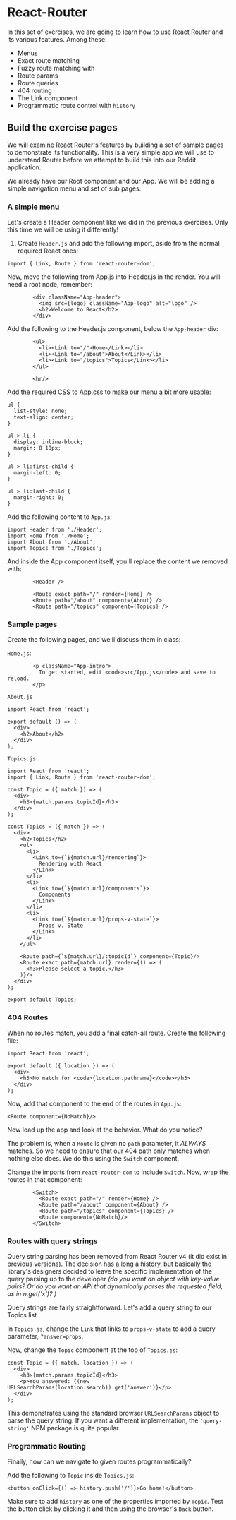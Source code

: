 # React-Router

In this set of exercises, we are going to learn how to use React Router and its various features. Among these:

* Menus
* Exact route matching
* Fuzzy route matching with <Switch>
* Route params
* Route queries
* 404 routing
* The Link component
* Programmatic route control with `history`

## Build the exercise pages

We will examine React Router's features by building a set of sample pages to demonstrate its functionality. This is a very simple app we will use to understand Router before we attempt to build this into our Reddit application.

We already have our Root component and our App. We will be adding a simple navigation menu and set of sub pages.

### A simple menu
Let's create a Header component like we did in the previous exercises. Only this time we will be using it differently!

1. Create `Header.js` and add the following import, aside from the normal required React ones:
```
import { Link, Route } from 'react-router-dom';
```

Now, move the following from App.js into Header.js in the render. You will need a root node, remember:
```
        <div className="App-header">
          <img src={logo} className="App-logo" alt="logo" />
          <h2>Welcome to React</h2>
        </div>
```

Add the following to the Header.js component, below the `App-header` div:
```
        <ul>
          <li><Link to="/">Home</Link></li>
          <li><Link to="/about">About</Link></li>
          <li><Link to="/topics">Topics</Link></li>
        </ul>

        <hr/>
```

Add the required CSS to App.css to make our menu a bit more usable:
```
ul {
  list-style: none;
  text-align: center;
}

ul > li {
  display: inline-block;
  margin: 0 10px;
}

ul > li:first-child {
  margin-left: 0;
}

ul > li:last-child {
  margin-right: 0;
}
```

Add the following content to `App.js`:
```
import Header from './Header';
import Home from './Home';
import About from './About';
import Topics from './Topics';
```

And inside the App component itself, you'll replace the content we removed with:
```
        <Header />

        <Route exact path="/" render={Home} />
        <Route path="/about" component={About} />
        <Route path="/topics" component={Topics} />
```

### Sample pages
Create the following pages, and we'll discuss them in class:

`Home.js`:
```
        <p className="App-intro">
          To get started, edit <code>src/App.js</code> and save to reload.
        </p>
```

`About.js`
```
import React from 'react';

export default () => (
  <div>
    <h2>About</h2>
  </div>
);
```

`Topics.js`
```
import React from 'react';
import { Link, Route } from 'react-router-dom';

const Topic = ({ match }) => (
  <div>
    <h3>{match.params.topicId}</h3>
  </div>
);

const Topics = ({ match }) => (
  <div>
    <h2>Topics</h2>
    <ul>
      <li>
        <Link to={`${match.url}/rendering`}>
          Rendering with React
        </Link>
      </li>
      <li>
        <Link to={`${match.url}/components`}>
          Components
        </Link>
      </li>
      <li>
        <Link to={`${match.url}/props-v-state`}>
          Props v. State
        </Link>
      </li>
    </ul>

    <Route path={`${match.url}/:topicId`} component={Topic}/>
    <Route exact path={match.url} render={() => (
      <h3>Please select a topic.</h3>
    )}/>
  </div>
);

export default Topics;
```

### 404 Routes
When no routes match, you add a final catch-all route. Create the following file:
```
import React from 'react';

export default ({ location }) => (
  <div>
    <h3>No match for <code>{location.pathname}</code></h3>
  </div>
);
```

Now, add that component to the end of the routes in `App.js`:
```
<Route component={NoMatch}/>
```

Now load up the app and look at the behavior. What do you notice?

The problem is, when a `Route` is given no `path` parameter, it *ALWAYS* matches. So we need to ensure that our 404 path only matches when nothing else does. We do this using the `Switch` component.

Change the imports from `react-router-dom` to include `Switch`. Now, wrap the routes in that component:

```
        <Switch>
          <Route exact path="/" render={Home} />
          <Route path="/about" component={About} />
          <Route path="/topics" component={Topics} />
          <Route component={NoMatch}/>
        </Switch>
```

### Routes with query strings
Query string parsing has been removed from React Router v4 (it did exist in previous versions). The decision has a long a history, but basically the library's designers decided to leave the specific implementation of the query parsing up to the developer _*(do you want an object with key-value pairs? Or do you want an API that dynamically parses the requested field, as in n.get('x')? )*_

Query strings are fairly straightforward. Let's add a query string to our Topics list.

In `Topics.js`, change the `Link` that links to `props-v-state` to add a query parameter, `?answer=props`.

Now, change the `Topic` component at the top of `Topics.js`:

```
const Topic = ({ match, location }) => (
  <div>
    <h3>{match.params.topicId}</h3>
    <p>You answered: {(new URLSearchParams(location.search)).get('answer')}</p>
  </div>
);
```

This demonstrates using the standard browser `URLSearchParams` object to parse the query string. If you want a different implementation, the `'query-string'` NPM package is quite popular.

### Programmatic Routing
Finally, how can we navigate to given routes programmatically?

Add the following to `Topic` inside `Topics.js`:

```
<button onClick={() => history.push('/')}>Go home!</button>
```

Make sure to add `history` as one of the properties imported by `Topic`. Test the button click by clicking it and then using the browser's `Back` button.

